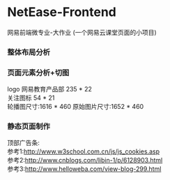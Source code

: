 # NetEase-Frontend
网易前端微专业-大作业
(一个网易云课堂页面的小项目)

### 整体布局分析

### 页面元素分析+切图
logo 网易教育产品部 235 * 22   
关注图标 54 * 21  
轮播图尺寸:1616 * 460  原始图片尺寸:1652 * 460
### 静态页面制作
顶部广告条:  
	参考1:http://www.w3school.com.cn/js/js_cookies.asp  
	参考2:http://www.cnblogs.com/libin-1/p/6128903.html   
	参考3:http://www.helloweba.com/view-blog-299.html 
	
